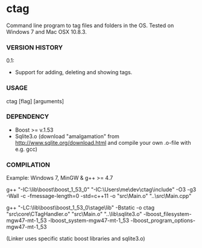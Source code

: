 ctag
====

Command line program to tag files and folders in the OS. Tested on Windows 7 and Mac OSX 10.8.3.

### VERSION HISTORY 
0.1:
- Support for adding, deleting and showing tags.

### USAGE 
ctag [flag] [arguments]

### DEPENDENCY
- Boost >= v.1.53
- Sqlite3.o (download "amalgamation" from http://www.sqlite.org/download.html and compile your own .o-file with e.g. gcc)

### COMPILATION
Example: Windows 7, MinGW & g++ >= 4.7

g++ "-IC:\\lib\\boost\\boost_1_53_0" "-IC:\\Users\\me\\dev\\ctag\\include" -O3 -g3 -Wall -c -fmessage-length=0 -std=c++11 -o "src\\Main.o" "..\\src\\Main.cpp"
 
g++ "-LC:\\lib\\boost\\boost_1_53_0\\stage\\lib" -Bstatic -o ctag "src\\core\\CTagHandler.o" "src\\Main.o" "..\\lib\\sqlite3.o" -lboost_filesystem-mgw47-mt-1_53 -lboost_system-mgw47-mt-1_53 -lboost_program_options-mgw47-mt-1_53

(Linker uses specific static boost libraries and sqlite3.o)
 
